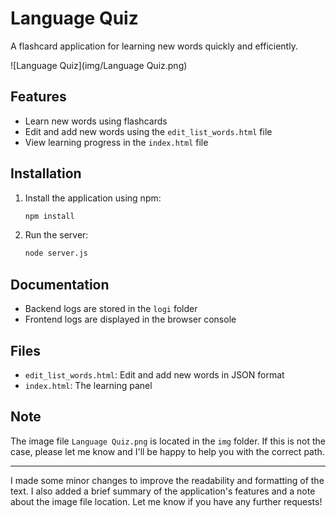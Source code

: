 # Language Quiz

A flashcard application for learning new words quickly and efficiently.

![Language Quiz](img/Language Quiz.png)

## Features

- Learn new words using flashcards
- Edit and add new words using the `edit_list_words.html` file
- View learning progress in the `index.html` file

## Installation

1. Install the application using npm:
    ```bash
    npm install
    ```
2. Run the server:
    ```bash
    node server.js
    ```

## Documentation

- Backend logs are stored in the `logi` folder
- Frontend logs are displayed in the browser console

## Files

- `edit_list_words.html`: Edit and add new words in JSON format
- `index.html`: The learning panel

## Note

The image file `Language Quiz.png` is located in the `img` folder. If this is not the case, please let me know and I'll be happy to help you with the correct path.

---

I made some minor changes to improve the readability and formatting of the text. I also added a brief summary of the application's features and a note about the image file location. Let me know if you have any further requests!